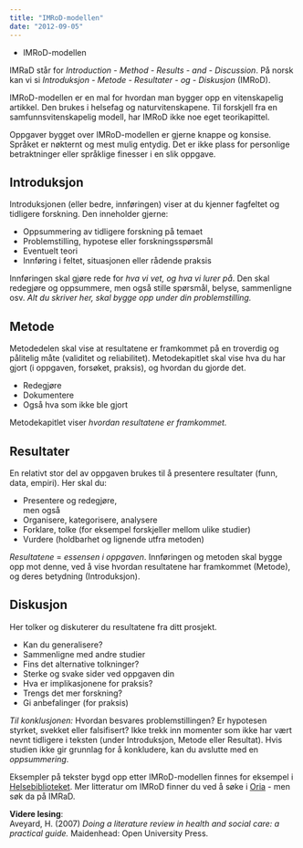 ```yaml
---
title: "IMRoD-modellen"
date: "2012-09-05"
---
```


* IMRoD-modellen

IMRaD står for _Introduction - Method - Results - and - Discussion_. På norsk kan vi si _Introduksjon - Metode - Resultater - og - Diskusjon_ (IMRoD).

IMRoD-modellen er en mal for hvordan man bygger opp en vitenskapelig artikkel. Den brukes i helsefag og naturvitenskapene. Til forskjell fra en samfunnsvitenskapelig modell, har IMRoD ikke noe eget teorikapittel.

Oppgaver bygget over IMRoD-modellen er gjerne knappe og konsise. Språket er nøkternt og mest mulig entydig. Det er ikke plass for personlige betraktninger eller språklige finesser i en slik oppgave.

## Introduksjon

Introduksjonen (eller bedre, innføringen) viser at du kjenner fagfeltet og tidligere forskning. Den inneholder gjerne:

- Oppsummering av tidligere forskning på temaet
- Problemstilling, hypotese eller forskningsspørsmål
- Eventuelt teori
- Innføring i feltet, situasjonen eller rådende praksis

Innføringen skal gjøre rede for _hva vi vet, og hva vi lurer på_. Den skal redegjøre og oppsummere, men også stille spørsmål, belyse, sammenligne osv. _Alt du skriver her, skal bygge opp under din problemstilling._

## Metode

Metodedelen skal vise at resultatene er framkommet på en troverdig og pålitelig måte (validitet og reliabilitet). Metodekapitlet skal vise hva du har gjort (i oppgaven, forsøket, praksis), og hvordan du gjorde det.

- Redegjøre
- Dokumentere
- Også hva som ikke ble gjort

Metodekapitlet viser _hvordan resultatene er framkommet._

## Resultater

En relativt stor del av oppgaven brukes til å presentere resultater (funn, data, empiri). Her skal du:

- Presentere og redegjøre,  
    men også
- Organisere, kategorisere, analysere
- Forklare, tolke (for eksempel forskjeller mellom ulike studier)
- Vurdere (holdbarhet og lignende utfra metoden)

_Resultatene_ = _essensen i oppgaven_. Innføringen og metoden skal bygge opp mot denne, ved å vise hvordan resultatene har framkommet (Metode), og deres betydning (Introduksjon).

## Diskusjon

Her tolker og diskuterer du resultatene fra ditt prosjekt.

- Kan du generalisere?
- Sammenligne med andre studier
- Fins det alternative tolkninger?
- Sterke og svake sider ved oppgaven din
- Hva er implikasjonene for praksis?
- Trengs det mer forskning?
- Gi anbefalinger (for praksis)

_Til konklusjonen:_ Hvordan besvares problemstillingen? Er hypotesen styrket, svekket eller falsifisert? Ikke trekk inn momenter som ikke har vært nevnt tidligere i teksten (under Introduksjon, Metode eller Resultat). Hvis studien ikke gir grunnlag for å konkludere, kan du avslutte med en _oppsummering_.

Eksempler på tekster bygd opp etter IMRoD-modellen finnes for eksempel i [Helsebiblioteket](http://www.helsebiblioteket.no/). Mer litteratur om IMRoD finner du ved å søke i [Oria](http://oria.no "Oria") \- men søk da på IMRaD.

**Videre lesing**:  
Aveyard, H. (2007) _Doing a literature review in health and social care: a practical guide._ Maidenhead: Open University Press.
